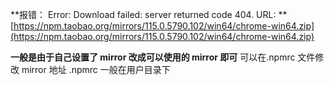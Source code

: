 **报错： Error: Download failed: server returned code 404. URL: **[https://npm.taobao.org/mirrors/115.0.5790.102/win64/chrome-win64.zip](https://npm.taobao.org/mirrors/115.0.5790.102/win64/chrome-win64.zip)

**一般是由于自己设置了 mirror 改成可以使用的 mirror 即可**
可以在.npmrc 文件修改 mirror 地址
.npmrc 一般在用户目录下
